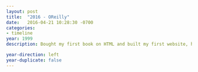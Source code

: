 ```yaml
---
layout: post
title:  "2016 - OReilly"
date:   2016-04-21 10:28:30 -0700
categories:
- timeline
year: 1999
description: Bought my first book on HTML and built my first website, hosted for free on Lycos.

year-direction: left
year-duplicate: false
---
```

